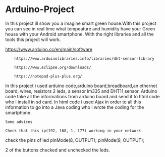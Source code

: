 # Arduino-Project
In this project ill show you a imagine smart green house.With this project you can see in real
time what tempeature and humidity have your Green house with your Android smartphone.
With the right libraries and all the tools this project will work.

  https://www.arduino.cc/en/main/software
		
		https://www.arduinolibraries.info/libraries/dht-sensor-library
		
		https://www.eclipse.org/downloads/
		
		https://notepad-plus-plus.org/
		
		
 
 In this project i used arduino code,arduino board,breadboard,an ethernet board, wires, resistors 2 leds, a sensor lm335 and DHT11 sensor.
 Arduino code take all the informations from arduino board and send it to html code who i install in sd card. In html code i used Ajax in
 order to all this information to go into a Java coding who i wrote the coding for the smartphone.
	
	Some advices
	
	Check that this ip(192, 168, 1, 177) working in your network
 check the pins of led
 pinMode(8, OUTPUT);
 pinMode(9, OUTPUT);
 
  2 of the buttons checked and unchecked the leds.
 
